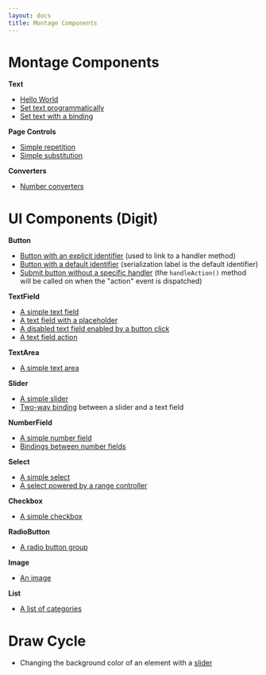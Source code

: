 ```yaml
---
layout: docs
title: Montage Components
---
```


# Montage Components

**Text**
- [Hello World](http://montagejs.github.io/mfiddle/#!/5904314)
- [Set text programmatically](http://montagejs.github.io/mfiddle/#!/5904331)
- [Set text with a binding](http://montagejs.github.io/mfiddle/#!/5904335)

**Page Controls**
- [Simple repetition](http://montagejs.github.io/mfiddle/#!/5904339)
- [Simple substitution](http://montagejs.github.io/mfiddle/#!/5906283)

**Converters**
- [Number converters](http://montagejs.github.io/mfiddle/#!/5904344)

# UI Components (Digit)
**Button**
- [Button with an explicit identifier](http://montagejs.github.io/mfiddle/#!/5906286) (used to link to a handler method)
- [Button with a default identifier](http://montagejs.github.io/mfiddle/#!/5906289) (serialization label is the default identifier)
- [Submit button without a specific handler](http://montagejs.github.io/mfiddle/#!/5906291) (the `handleAction()` method will be called on when the "action" event is dispatched)

**TextField**
- [A simple text field](http://montagejs.github.io/mfiddle/#!/5906293)
- [A text field with a placeholder](http://montagejs.github.io/mfiddle/#!/5906294)
- [A disabled text field enabled by a button click](http://montagejs.github.io/mfiddle/#!/5906296)
- [A text field action](http://montagejs.github.io/mfiddle/#!/5906297)

**TextArea**
- [A simple text area](http://montagejs.github.io/mfiddle/#!/5904443)

**Slider**
- [A simple slider](http://montagejs.github.io/mfiddle/#!/5904461)
- [Two-way binding](http://montagejs.github.io/mfiddle/#!/5904468) between a slider and a text field

**NumberField**
- [A simple number field](http://montagejs.github.io/mfiddle/#!/5904473)
- [Bindings between number fields](http://montagejs.github.io/mfiddle/#!/5904479)

**Select**
- [A simple select](http://montagejs.github.io/mfiddle/#!/5904481)
- [A select powered by a range controller](http://montagejs.github.io/mfiddle/#!/5904482)

**Checkbox**
- [A simple checkbox](http://montagejs.github.io/mfiddle/#!/5904488)

**RadioButton**
- [A radio button group](http://montagejs.github.io/mfiddle/#!/5904493)

**Image**
- [An image](http://montagejs.github.io/mfiddle/#!/5904495)

**List**
- [A list of categories](http://montagejs.github.io/mfiddle/#!/5904497)

# Draw Cycle
- Changing the background color of an element with a [slider](http://montagejs.github.io/mfiddle/#!/5904498)